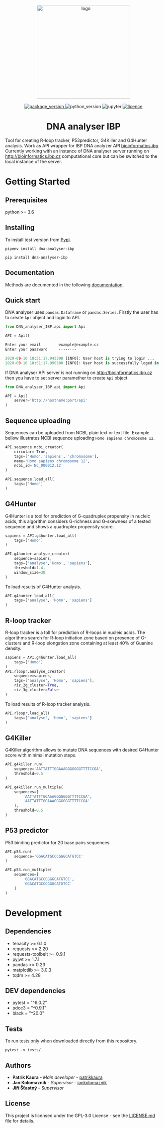<div align="center">
    <img src="https://gitlab.com/PatrikKaura/dna_analyser_ibp_logos/-/raw/master/logo.png" alt='logo' width='300px'>
    <br/>
    <br/>
    <a href="https://pypi.org/project/dna-analyser-ibp/">
    <img src="https://img.shields.io/badge/Version 3.4.1-green?style=for-the-badge" alt='package_version'/>
    </a>
    <img src="https://img.shields.io/badge/Python 3.6+-00599C?style=for-the-badge&logo=python&logoColor=white" alt='python_version'/>
    <img src="https://img.shields.io/badge/jupyter-gray?style=for-the-badge&logo=jupyter" alt='jupyter'/>
    <a href="https://choosealicense.com/licenses/gpl-3.0/">
            <img src="https://img.shields.io/badge/gnu-white?style=for-the-badge&logo=gnu&logoColor=black" alt='licence'/>
    </a>
    <h1 align='center'> DNA analyser IBP </h1>
</div>


Tool for creating R-loop tracker, P53predictor, G4Killer and G4Hunter analysis. Work as API wrapper for IBP DNA analyzer API [bioinformatics.ibp](http://bioinformatics.ibp.cz/).
Currently working with an instance of DNA analyser server running on http://bioinformatics.ibp.cz computational core but can be switched 
to the local instance of the server.

# Getting Started

## Prerequisites

python >= 3.6

## Installing

To install test version from [Pypi](https://pypi.org/project/dna-analyser-ibp/).

```commandline
pipenv install dna-analyser-ibp
```

```commandline
pip install dna-analyser-ibp
```

## Documentation

Methods are documented in the following [documentation](https://patrikkaura.gitlab.io/DNA_analyser_IBP/).

## Quick start

DNA analyser uses `pandas.Dataframe` or `pandas.Series`. Firstly the user  has to create `Api` object and login to API.
```python
from DNA_analyser_IBP.api import Api

API = Api()
```
```python
Enter your email        example@example.cz
Enter your password     ········

2020-09-16 18:51:17.943398 [INFO]: User host is trying to login ...
2020-09-16 18:51:17.990580 [INFO]: User host is successfully loged in ...
```
If DNA analyser API server is not running on http://bioinformatics.ibp.cz then you have to set server paramether to create `Api` object.
```python
from DNA_analyser_IBP.api import Api

API = Api(
    server='http://hostname:port/api'
)
```

## Sequence uploading
Sequences can be uploaded from NCBI, plain text or text file. Example bellow illustrates NCBI sequence uploading `Homo sapiens chromosome 12`.
```python
API.sequence.ncbi_creator(
    circular= True,
    tags=['Homo','sapiens', 'chromosome'],
    name='Homo sapiens chromosome 12',
    ncbi_id='NC_000012.12'
)

API.sequence.load_all(
    tags=['Homo']
)
```

## G4Hunter
G4Hunter is a tool for prediction of G-quadruplex propensity in nucleic acids, this algorithm considers G-richness and G-skewness of a tested sequence and shows a quadruplex propensity score. 
```python
sapiens = API.g4hunter.load_all(
    tags=['Homo']
)

API.g4hunter.analyse_creator(
    sequence=sapiens,
    tags=['analyse','Homo', 'sapiens'],
    threshold=1.4,
    window_size=30
)
```
To load results of G4Hunter analysis.
```python
API.g4hunter.load_all(
    tags=['analyse', 'Homo', 'sapiens']
) 
```

## R-loop tracker
 R-loop tracker is a toll for prediction of R-loops in nucleic acids. The algorithms search for R-loop initiation zone based on presence of G-clusters and R-loop elongation zone containing at least 40% of Guanine density.
```python
sapiens = API.g4hunter.load_all(
    tags=['Homo']
)
API.rloopr.analyse_creator(
    sequence=sapiens,
    tags=['analyse', 'Homo', 'sapiens'],
    riz_2g_cluster=True,
    riz_3g_cluster=False
)
```
To load results of R-loop tracker analysis.
```python
API.rloopr.load_all(
    tags=['analyse', 'Homo', 'sapiens']
) 
```

## G4Killer
G4Killer algorithm allows to mutate DNA sequences with desired G4Hunter score with minimal mutation steps.
```python
API.g4killer.run(
    sequence='AATTATTTGGAAAGGGGGGGTTTTCCGA',
    threshold=0.5
) 

API.g4killer.run_multiple(
    sequences=[
        'AATTATTTGGAAAGGGGGGGTTTTCCGA',
        'AATTATTTGGAAAGGGGGGGTTTTCCGA'
    ],
    threshold=0.5
)
```
## P53 predictor
P53 binding predictor for 20 base pairs sequences. 
```python
API.p53.run(
    sequence='GGACATGCCCGGGCATGTCC'
)

API.p53.run_multiple(
    sequences=[
        'GGACATGCCCGGGCATGTCC',
        'GGACATGCCCGGGCATGTCC'
    ]
) 
```

# Development

## Dependencies

* tenacity >= 6.1.0
* requests >= 2.20
* requests-toolbelt >= 0.9.1
* pyjwt >= 1.7.1
* pandas >= 0.23
* matplotlib >= 3.0.3
* tqdm >= 4.28

## DEV dependencies

* pytest = "^6.0.2"
* pdoc3 = "^0.9.1"
* black = "^20.0"

## Tests

To run tests only when downloaded directly from this repository.

```commandline
pytest -v tests/
```

## Authors

* **Patrik Kaura** - *Main developer* - [patrikkaura](https://gitlab.com/PatrikKaura/)
* **Jan Kolomaznik** - *Supervisor* - [jankolomaznik](https://github.com/Kolomaznik)
* **Jiří Šťastný** - *Supervisor*

## License

This project is licensed under the GPL-3.0 License - see the [LICENSE.md](LICENSE.md) file for details.
